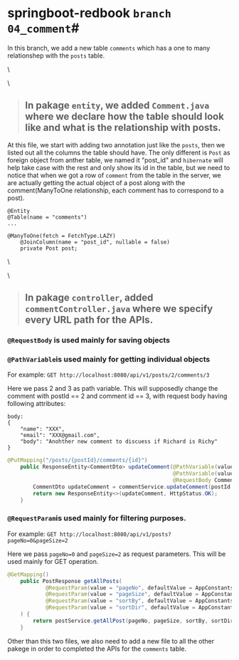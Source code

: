 # springboot-redbook `branch 04_comment`#

In this branch, we add a new table `comments` which has a one to many relationshep with the `posts` table.


\

\
> ## In pakage `entity`, we added `Comment.java` where we declare how the table should look like and what is the relationship with posts.
At this file, we start with adding two annotation just like the `posts`, then we listed out all the columns the table should have. The only different is `Post` as foreign object from anther table, we named it "post_id" and `hibernate` will help take case with the rest and only show its id in the table, but  we need to notice that when we got a row of `comment` from the table in the server, we are actually getting the actual object of a post along with the comment(ManyToOne relationship, each comment has to correspond to a post).
```
@Entity
@Table(name = "comments")
...

@ManyToOne(fetch = FetchType.LAZY)
    @JoinColumn(name = "post_id", nullable = false)
    private Post post;
```


\

\

> ## In pakage `controller`, added `commentController.java` where we specify every URL path for the APIs. 

###  `@RequestBody` is used mainly for saving objects

###  `@PathVariable`is used mainly for getting individual objects

For example: `GET http://localhost:8080/api/v1/posts/2/comments/3` 

Here we pass 2 and 3 as path variable. This will supposedly change the comment with postId == 2 and comment id == 3, with request body having following attributes:
```
body:
{
    "name": "XXX",
    "email": "XXX@gmail.com",
    "body": "Anohther new comment to discuess if Richard is Richy"
}
```
```java
@PutMapping("/posts/{postId}/comments/{id}")
    public ResponseEntity<CommentDto> updateComment(@PathVariable(value = "postId") Long postId,
                                                    @PathVariable(value = "id") Long commentId,
                                                    @RequestBody CommentDto commentDto) {
        CommentDto updateComment = commentService.updateComment(postId, commentId, commentDto);
        return new ResponseEntity<>(updateComment, HttpStatus.OK);
    }
```

###  `@RequestParam`is used mainly for filtering purposes. 

For example: `GET http://localhost:8080/api/v1/posts?pageNo=0&pageSize=2`

Here we pass `pageNo=0` and `pageSize=2` as request parameters. This will be used mainly for GET operation.


```java
@GetMapping()
    public PostResponse getAllPosts(
            @RequestParam(value = "pageNo", defaultValue = AppConstants.DEFAULT_PAGE_NUMBER, required = false) int pageNo,
            @RequestParam(value = "pageSize", defaultValue = AppConstants.DEFAULT_PAGE_SIZE, required = false) int pageSize,
            @RequestParam(value = "sortBy", defaultValue = AppConstants.DEFAULT_SORT_BY, required = false) String sortBy,
            @RequestParam(value = "sortDir", defaultValue = AppConstants.DEFAULT_SORT_DIR, required = false) String sortDir
    ) {
        return postService.getAllPost(pageNo, pageSize, sortBy, sortDir);
    }
```


Other than this two files, we also need to add a new file to all the other pakege in order to completed the APIs for the `comments` table.
